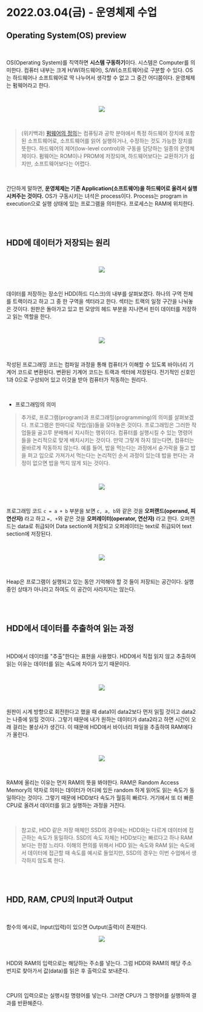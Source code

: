 # 2022.03.04(금) - 운영체제 수업

## Operating System(OS) preview

<br>

OS(Operating System)를 직역하면 **시스템 구동하기**이다. 시스템은 Computer를 의미한다. 컴퓨터 내부는 크게 H/W(하드웨어), S/W(소프트웨어)로 구분할 수 있다. OS는 하드웨어나 소프트웨어로 딱 나누어서 생각할 수 없고 그 중간 어디쯤이다. 운영체제는 펌웨어라고 한다.

<br>

<p align="center"><img src="img/2022.03.04.img01.png"></img></p>

<br>

> (위키백과) [펌웨어의 정의](https://ko.wikipedia.org/wiki/%ED%8E%8C%EC%9B%A8%EC%96%B4)는 컴퓨팅과 공학 분야에서 특정 하드웨어 장치에 포함된 소프트웨어로, 소프트웨어를 읽어 실행하거나, 수정하는 것도 가능한 장치를 뜻한다. 하드웨어의 제어(low-level control)와 구동을 담당하는 일종의 운영체제이다. 펌웨어는 ROM이나 PROM에 저장되며, 하드웨어보다는 교환하기가 쉽지만, 소프트웨어보다는 어렵다.

<br>

간단하게 말하면, **운영체제는 기존 Application(소프트웨어)을 하드웨어로 올려서 실행시켜주는 것이다.** OS가 구동시키는 녀석은 process이다. Process는 program in execution으로 실행 상태에 있는 프로그램을 의미한다. 프로세스는 RAM에 위치한다.

<br><br>

## HDD에 데이터가 저장되는 원리

<br>

<p align="center"><img src="img/2022.03.04.img02.png"></img></p>

<br>

데이터를 저장하는 장소인 HDD(하드 디스크)의 내부를 살펴보겠다. 하나의 구역 전체를 트랙이라고 하고 그 중 한 구역을 섹터라고 한다. 섹터는 트랙의 일정 구간을 나눠놓은 것이다. 원판은 돌아가고 있고 핀 모양의 헤드 부분을 지나면서 핀이 데이터를 저장하고 읽는 역할을 한다.

<br>

<p align="center"><img src="img/2022.03.04.img03.png"></img></p>

<br>

작성된 프로그래밍 코드는 컴파일 과정을 통해 컴퓨터가 이해할 수 있도록 바이너리 기계어 코드로 변환된다. 변환된 기계어 코드는 트랙과 섹터에 저장된다. 전기적인 신호인 1과 0으로 구성되어 있고 이것을 받아 컴퓨터가 작동하는 원리다.

<br>

- 프로그래밍의 의미

> 추가로, 프로그램(program)과 프로그래밍(programming)의 의미를 살펴보겠다. 프로그램은 한마디로 작업(일)들을 모아놓은 것이다. 프로그래밍은 그러한 작업들을 골고루 분배해서 지시하는 행위이다. 컴퓨터를 실행시킬 수 있는 명령어들을 논리적으로 맞게 배치시키는 것이다. 만약 그렇게 하지 않는다면, 컴퓨터는 올바르게 작동하지 않는다. 예를 들어, 밥을 먹는다는 과정에서 숟가락을 들고 밥을 퍼고 입으로 가져가서 먹는다는 논리적인 순서 과정이 있는데 밥을 펀다는 과정이 없으면 밥을 먹지 않게 되는 것이다.

<br>

<p align="center"><img src="img/2022.03.04.img04.png"></img></p>

<br>

프로그래밍 코드 `c = a + b` 부분을 보면 `c, a, b`와 같은 것을 **오퍼랜드(operand, 피연산자)** 라고 하고 `=, +`와 같은 것을 **오퍼레이터(operator, 연산자)** 라고 한다. 오퍼랜드는 data로 취급되어 Data section에 저장되고 오퍼레이터는 text로 취급되어 text section에 저장된다.

<br>

<p align="center"><img src="img/2022.03.04.img05.png"></img></p>

<br>

Heap은 프로그램이 실행되고 있는 동안 기억해야 할 것 들이 저장되는 공간이다. 실행중인 상태가 아니라고 하여도 이 공간이 사라지지는 않는다.

<br><br>

## HDD에서 데이터를 추출하여 읽는 과정

<br>

HDD에서 데이터를 "추출"한다는 표현을 사용했다. HDD에서 직접 읽지 않고 추출하여 읽는 이유는 데이터를 읽는 속도에 차이가 있기 때문이다.

<br>

<p align="center"><img src="img/2022.03.04.img06.png"></img></p>

<br>

원판이 시계 방향으로 회전한다고 했을 때 data1이 data2보다 먼저 읽힐 것이고 data2는 나중에 읽힐 것이다. 그렇기 때문에 내가 원하는 데이터가 data2라고 하면 시간이 오래 걸리는 불상사가 생긴다. 이 때문에 HDD에서 바이너리 파일을 추출하여 RAM에다가 올린다.

<br>

<p align="center"><img src="img/2022.03.04.img07.png"></img></p>

<br>

RAM에 올리는 이유는 먼저 RAM의 뜻을 봐야한다. RAM은 Random Access Memory의 약자로 의미는 데이터가 어디에 있든 random 하게 읽어도 읽는 속도가 동일하다는 것이다. 그렇기 때문에 HDD보다 속도가 월등히 빠르다. 거기에서 또 더 빠른 CPU로 올려서 데이터를 읽고 실행하는 과정을 거친다. 

<br>

> 참고로, HDD 같은 저장 매체인 SSD의 경우에는 HDD와는 다르게 데이터에 접근하는 속도가 동일하다. SSD의 속도 자체는 HDD보다는 빠르다고 하나 RAM보다는 한참 느리다. 이해의 편의를 위해서 HDD 읽는 속도와 RAM 읽는 속도에서 데이터에 접근할 때 속도를 예시로 들었지만, SSD의 경우는 이번 수업에서 생각하지 않도록 한다.

<br><br>

## HDD, RAM, CPU의 Input과 Output

<br>

함수의 예시로, Input(입력)이 있으면 Output(출력)이 존재한다.

<p align="center"><img src="img/2022.03.04.img08.png"></img></p>

<br>

HDD와 RAM의 입력으로는 해당하는 주소를 넣는다. 그럼 HDD와 RAM의 해당 주소 번지로 찾아가서 값(data)를 읽은 후 출력으로 보내준다.

<br>

CPU의 입력으로는 실행시킬 명령어를 넣는다. 그러면 CPU가 그 명령어를 실행하여 결과를 반환해준다.

